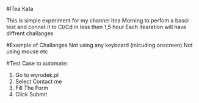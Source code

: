 #ITea Kata

This is simple experiment for my channel Itea Morning to perfom a basci test and connet it to CI/Cd in less then 1,5 hour
Each itearation will have diffrent challanges

#Example of Challanges
Not using any keyboard (inlcuding onscreen)
Not using mouse
etc

#Test Case to automate:
1. Go to wyrodek.pl
2. Select Contact me
3. Fill The Form
4. Click Submit
